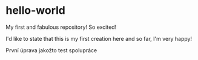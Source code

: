 # hello-world
My first and fabulous repository! So excited!

I'd like to state that this is my first creation here and so far, I'm very happy!

První úprava jakožto test spolupráce
